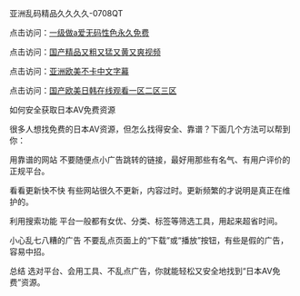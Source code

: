亚洲乱码精品久久久久-0708QT

点击访问：<a href="https://heiliaoxqkkct.pages.dev">一级做a爱无码性色永久免费</a>

点击访问：<a href="https://heiliaozj3tjd.pages.dev">国产精品又粗又猛又黄又爽视频</a>

点击访问：<a href="https://heiliaowzu4ur.pages.dev">亚洲欧美不卡中文字幕</a>

点击访问：<a href="https://heiliaoxwd5i8.pages.dev">国产欧美日韩在线观看一区二区三区</a>



如何安全获取日本AV免费资源

很多人想找免费的日本AV资源，但怎么找得安全、靠谱？下面几个方法可以帮到你：

用靠谱的网站
不要随便点小广告跳转的链接，最好用那些有名气、有用户评价的正规平台。

看看更新快不快
有些网站很久不更新，内容过时。更新频繁的才说明是真正在维护的。

利用搜索功能
平台一般都有女优、分类、标签等筛选工具，用起来超省时间。

小心乱七八糟的广告
不要乱点页面上的“下载”或“播放”按钮，有些是假的广告，容易中招。

总结
选对平台、会用工具、不乱点广告，你就能轻松又安全地找到“日本AV免费”资源。


<span style="display:none;">[Canonical link](  https://github.com/av080725/851080 ）</span>
